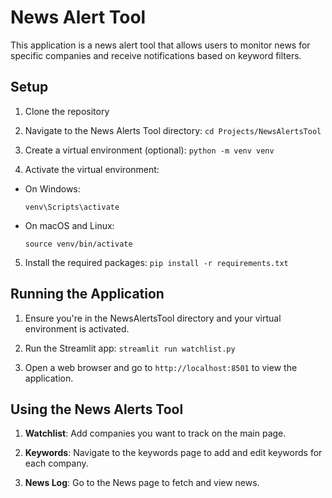 # News Alert Tool

This application is a news alert tool that allows users to monitor news for specific companies and receive notifications based on keyword filters.


## Setup
1. Clone the repository
2. Navigate to the News Alerts Tool directory: ```cd Projects/NewsAlertsTool ```

3. Create a virtual environment (optional): ```python -m venv venv```
4. Activate the virtual environment:
- On Windows:
  ```
  venv\Scripts\activate
  ```
- On macOS and Linux:
  ```
  source venv/bin/activate
  ```

5. Install the required packages:
```pip install -r requirements.txt```

## Running the Application

1. Ensure you're in the NewsAlertsTool directory and your virtual environment is activated.

2. Run the Streamlit app: `streamlit run watchlist.py`

3. Open a web browser and go to `http://localhost:8501` to view the application.

## Using the News Alerts Tool

1. **Watchlist**: Add companies you want to track on the main page.

2. **Keywords**: Navigate to the keywords page to add and edit keywords for each company.

3. **News Log**: Go to the News page to fetch and view news.
